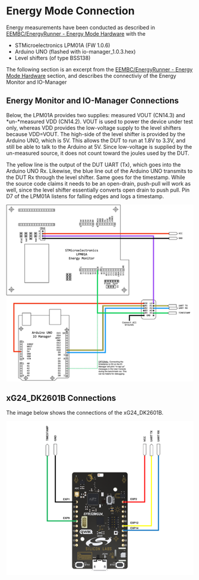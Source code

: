 # Energy Mode Connection 

Energy measurements have been conducted as described in [EEMBC/EnergyRunner - Energy Mode Hardware](https://github.com/eembc/energyrunner#energy-mode-hardware) with the 

* STMicroelectronics LPM01A (FW 1.0.6)
* Arduino UNO (flashed with io-manager_1.0.3.hex)
* Level shifters (of type BSS138)

The following section is an excerpt from the [EEMBC/EnergyRunner - Energy Mode Hardware](https://github.com/eembc/energyrunner#energy-mode-hardware) section, and describes the connectiviy of the Energy Monitor and IO-Manager

## Energy Monitor and IO-Manager Connections
Below, the LPM01A provides two supplies: measured VOUT (CN14.3) and *un-*measured VDD (CN14.2). VOUT is used to power the device under test only, whereas VDD provides the low-voltage supply to the level shifters because VDD=VOUT. The high-side of the level shifter is provided by the Arduino UNO, which is 5V. This allows the DUT to run at 1.8V to 3.3V, and still be able to talk to the Arduino at 5V. Since low-voltage is supplied by the un-measured source, it does not count toward the joules used by the DUT.

The yellow line is the output of the DUT UART (Tx), which goes into the Arduino UNO Rx. Likewise, the blue line out of the Arduino UNO transmits to the DUT Rx through the level shifter. Same goes for the timestamp. While the source code claims it needs to be an open-drain, push-pull will work as well, since the level shifter essentially converts open drain to push pull. Pin D7 of the LPM01A listens for falling edges and logs a timestamp.

![Detailed schematic for LPM01A](img/hookup-01.jpg)

## xG24_DK2601B Connections
The image below shows the connections of the xG24_DK2601B. 

![Schematic for xG24_DK2601B](img/xG24_DK2601B_connections.png)

